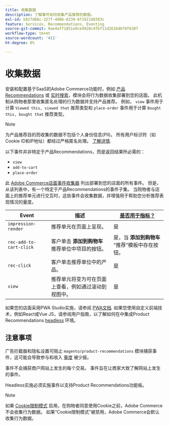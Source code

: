```yaml
---
title: 收集数据
description: 了解事件如何收集产品推荐的数据。
exl-id: b827d88c-327f-4986-8239-8f1921d8383c
feature: Services, Recommendations, Eventing
source-git-commit: 9ae4aff1851e9ce9920c4fbf11d2616d6f0f6307
workflow-type: tm+mt
source-wordcount: '411'
ht-degree: 0%

---
```


# 收集数据

安装和配置基于SaaS的Adobe Commerce功能时，例如 [产品Recommendations](install-configure.md) 或 [实时搜索](https://experienceleague.adobe.com/docs/commerce-merchant-services/live-search/onboard/install.html)，模块会将行为数据收集部署到您的店面。 此机制从购物者那里收集匿名处理的行为数据并支持产品推荐。 例如， `view` 事件用于计算 `Viewed this, viewed that` 推荐类型和 `place-order` 事件用于计算 `Bought this, bought that` 推荐类型。

>[!NOTE]
>
>为产品推荐目的而收集的数据不包括个人身份信息(PII)。 所有用户标识符（如Cookie ID和IP地址）都经过严格匿名处理。 [了解详情](https://www.adobe.com/privacy/experience-cloud.html).

以下事件并非特定于产品Recommendations，而是返回结果所必需的：

- `view`
- `add-to-cart`
- `place-order`

此 [Adobe Commerce店面事件收集器](https://developer.adobe.com/commerce/services/shared-services/storefront-events/collector/#quick-start) 列出部署到您的店面的所有事件。 但是，从该列表中，有一个特定于产品Recommendations的事件子集。 当购物者与店面上的推荐单元进行交互时，这些事件会收集数据，并增强用于帮助您分析推荐表现情况的量度。

| Event | 描述 | [是否用于指标？](workspace.md) |
| --- | --- | --- |
| `impression-render` | 推荐单元在页面上呈现。 | 是 |
| `rec-add-to-cart-click` | 客户单击 **添加到购物车** 推荐单位中项目的按钮。 | 是，当 **添加到购物车** “推荐”模板中存在按钮。 |
| `rec-click` | 客户单击推荐单位中的产品。 | 是 |
| `view` | 推荐单元将变为可在页面上查看，例如通过滚动到视图中。 | 是 |

如果您的店面采用PWA Studio实施，请参阅 [PWA文档](https://developer.adobe.com/commerce/pwa-studio/integrations/product-recommendations/). 如果您使用自定义前端技术，例如React或Vue JS，请参阅用户指南，以了解如何在中集成Product Recommendations [headless](headless.md) 环境。

## 注意事项

广告拦截器和隐私设置可阻止 `magento/product-recommendations` 模块捕获事件，这可能会导致参与和收入 [量度](workspace.md) 被少报。

事件不会捕获商户网站上发生的每个交易。 事件旨在让商家大致了解网站上发生的事件。

Headless实施必须实施事件以支持Product Recommendations功能板。

>[!NOTE]
>
>如果 [Cookie限制模式](https://experienceleague.adobe.com/docs/commerce-admin/start/compliance/privacy/compliance-cookie-law.html) 启用，在购物者同意使用Cookie之前，Adobe Commerce不会收集行为数据。 如果“Cookie限制模式”被禁用，Adobe Commerce会默认收集行为数据。
